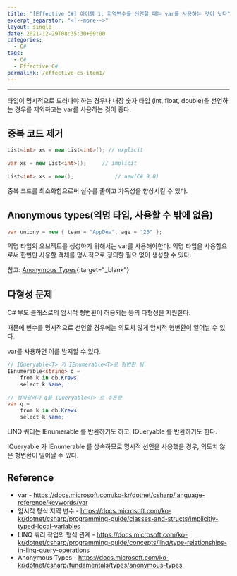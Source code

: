```yaml
---
title: "[Effective C#] 아이템 1: 지역변수를 선언할 때는 var를 사용하는 것이 낫다"
excerpt_separator: "<!--more-->"
layout: single
date: 2021-12-29T08:35:30+09:00
categories:
  - C#
tags:
  - C#
  - Effective C#
permalink: /effective-cs-item1/
---
```

---
타입이 명시적으로 드러나야 하는 경우나 내장 숫자 타입 (int, float, double)을 선언하는 경우를 제외하고는 var를 사용하는 것이 좋다.
<!--more-->

## 중복 코드 제거
```cs
List<int> xs = new List<int>(); // explicit
 
var xs = new List<int>();     // implicit
 
List<int> xs = new();             // new(C# 9.0)
```
중복 코드를 최소화함으로써 실수를 줄이고 가독성을 향상시킬 수 있다.


## Anonymous types(익명 타입, 사용할 수 밖에 없음)
```cs
var uniony = new { team = "AppDev", age = "26" };
```
익명 타입의 오브젝트를 생성하기 위해서는 var를 사용해야한다.
익명 타입을 사용함으로써 한번만 사용할 객체를 명시적으로 정의할 필요 없이 생성할 수 있다.

참고: [Anonymous Types](https://docs.microsoft.com/ko-kr/dotnet/csharp/fundamentals/types/anonymous-types){:target="_blank"}

## 다형성 문제
C# 부모 클래스로의 암시적 형변환이 허용되는 등의 다형성을 지원한다.

때문에 변수를 명시적으로 선언할 경우에는 의도치 않게 암시적 형변환이 일어날 수 있다.

var를 사용하면 이를 방지할 수 있다.

```cs
// IQueryable<T> 가 IEnumerable<T>로 형변환 됨.
IEnumerable<string> q =
    from k in db.Krews
    select k.Name;
 
// 컴파일러가 q를 IQueryable<T> 로 추론함
var q =
    from k in db.Krews
    select k.Name;
```

LINQ 쿼리는 IEnumerable<T> 를 반환하기도 하고, IQueryable<T> 를 반환하기도 한다.

IQueryable<T> 가 IEnumerable<T> 를 상속하므로 명시적 선언을 사용했을 경우, 의도치 않은 형변환이 일어날 수 있다.

## Reference
* var - https://docs.microsoft.com/ko-kr/dotnet/csharp/language-reference/keywords/var
* 암시적 형식 지역 변수 - https://docs.microsoft.com/ko-kr/dotnet/csharp/programming-guide/classes-and-structs/implicitly-typed-local-variables
* LINQ 쿼리 작업의 형식 관계 - https://docs.microsoft.com/ko-kr/dotnet/csharp/programming-guide/concepts/linq/type-relationships-in-linq-query-operations
* Anonymous Types - https://docs.microsoft.com/ko-kr/dotnet/csharp/fundamentals/types/anonymous-types
